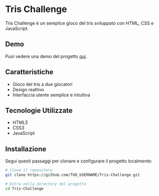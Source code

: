 # Tris Challenge

Tris Challenge è un semplice gioco del tris sviluppato con HTML, CSS e JavaScript.

## Demo

Puoi vedere una demo del progetto [qui](https://your-demo-url.com).

## Caratteristiche

- Gioco del tris a due giocatori
- Design reattivo
- Interfaccia utente semplice e intuitiva

## Tecnologie Utilizzate

- HTML5
- CSS3
- JavaScript

## Installazione

Segui questi passaggi per clonare e configurare il progetto localmente:

```bash
# Clona il repository
git clone https://github.com/TUO_USERNAME/Tris-Challenge.git

# Entra nella directory del progetto
cd Tris-Challenge
